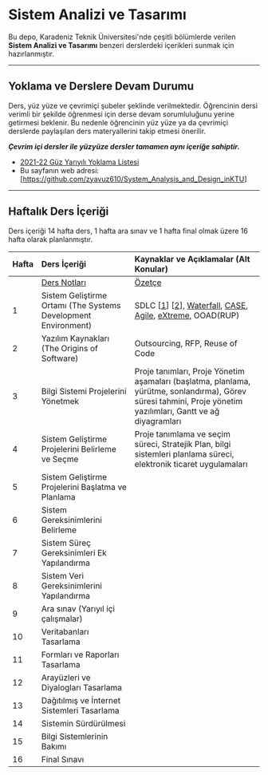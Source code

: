# Sistem Analizi ve Tasarımı

Bu depo, Karadeniz Teknik Üniversitesi'nde çeşitli bölümlerde verilen **Sistem Analizi ve Tasarımı** benzeri derslerdeki içerikleri sunmak için hazırlanmıştır.

---

## Yoklama ve Derslere Devam Durumu
Ders, yüz yüze ve çevrimiçi şubeler şeklinde verilmektedir. Öğrencinin dersi verimli bir şekilde öğrenmesi için derse devam sorumluluğunu yerine getirmesi beklenir. Bu nedenle öğrencinin yüz yüze ya da çevrimiçi derslerde paylaşılan ders materyallerini takip etmesi önerilir. 

**_Çevrim içi dersler ile yüzyüze dersler tamamen aynı içeriğe sahiptir._**

* [2021-22 Güz Yarıyılı Yoklama Listesi][yklm21b]
* Bu sayfanın web adresi:[https://github.com/zyavuz610/System_Analysis_and_Design_inKTU]

---

## Haftalık Ders İçeriği
Ders içeriği 14 hafta ders, 1 hafta ara sınav ve 1 hafta final olmak üzere 16 hafta olarak planlanmıştır.

| Hafta | Ders İçeriği                                                 | Kaynaklar ve Açıklamalar (Alt Konular)    |
| :--   | :--                                                          | :--    |
|       |  [Ders Notları][ders_not]                                    |  [Özetçe][ders-ozet] |
| 1     | Sistem Geliştirme Ortamı (The Systems Development Environment)   | SDLC [[1][k1]] [[2][k2]], [Waterfall][k3], [CASE][k4], [Agile][ref-agile], [eXtreme][ref-XP], OOAD(RUP)  |
| 2     | Yazılım Kaynakları (The Origins of Software)                     | Outsourcing, RFP, Reuse of Code |
| 3     | Bilgi Sistemi Projelerini Yönetmek                                    | Proje tanımları, Proje Yönetim aşamaları (başlatma, planlama, yürütme, sonlandırma), Görev süresi tahmini, Proje yönetim yazılımları, Gantt ve ağ diyagramları |
| 4     | Sistem Geliştirme Projelerini Belirleme ve Seçme        | Proje tanımlama ve seçim süreci, Stratejik Plan, bilgi sistemleri planlama süreci, elektronik ticaret uygulamaları |
| 5     | Sistem Geliştirme Projelerini Başlatma ve Planlama                                        |   |
| 6     | Sistem Gereksinimlerini Belirleme                                      |   |
| 7     | Sistem Süreç Gereksinimleri Ek Yapılandırma                                            |   |
| 8     | Sistem Veri Gereksinimlerini Yapılandırma                              |   |
| 9     | Ara sınav  (Yarıyıl içi çalışmalar)                                    |   |
| 10    | Veritabanları Tasarlama                                         |   |
| 11    | Formları ve Raporları Tasarlama                             |   |
| 12    | Arayüzleri ve Diyalogları Tasarlama                             |   |
| 13    | Dağıtılmış ve İnternet Sistemleri Tasarlama                    |   |
| 14    | Sistemin Sürdürülmesi                     |   |
| 15    | Bilgi Sistemlerinin Bakımı                          |   |
| 16    | Final Sınavı                                                  |   |

[k1]: https://medium.com/@denizkilinc/yaz%C4%B1l%C4%B1m-ya%C5%9Fam-d%C3%B6ng%C3%BCs%C3%BC-temel-a%C5%9Famalar%C4%B1-software-development-life-cycle-core-processes-197a4b503696
[k2]: https://stringfixer.com/tr/System_development_life_cycle
[k3]: http://www.aspmvcnet.com/tr/m/yazilim-muhendisligi/selale-yontemi-waterfall-modeli.html
[k4]: https://www.tutorialspoint.com/software_engineering/case_tools_overview.htm
[yklm21b]: https://docs.google.com/forms/d/e/1FAIpQLSeVb7crsM0E35dSx6o2uJEika3Fc1bXs7EDwsob69ZcGuSfRw/closedform
[ders_not]: https://docs.google.com/document/d/1liqjasMVgD2V0Ys--VdjbnYajLefHFDtAWBVAfPzT0Q/edit?usp=sharing
[ref-agile]: https://www.acmagile.com/blog/agile-nedir
[ref-XP]: https://medium.com/@ahmetuyar/extreme-programming-xp-nedir-ddc003a515c4
[ders-ozet]: https://docs.google.com/document/d/1x-0BA75XJTY0XNIc7AtInLDZ1UFtLD492tSfKi3i9mk/edit?usp=sharing
